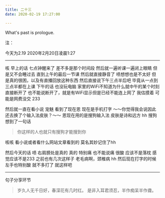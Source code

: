 ```yaml
---
title: 二十三
date: 2020-02-19 17:27:00

---
```

What's past is prologue.

<!--more-->注：
今天为2.19
2020年2月20日凌晨1:27


----------
咳
早上的话
七点钟醒来了
差不多是那个时间段
然后就一遍听课一遍闭上眼睛
但是又不会睡过去
直到上午的最后一节课
然后就直接静音了
啧想想也是不太好
但是真的很困，以及有直播回放这种东西
然后直接说下午三点半后吧
毕竟从一点到三点半都在上课
下午的话
也没玩电脑
家里的WiFi不知道为什么就中午的某个时刻直接断开了
也不能说断开了，就是有WiFi显示但是已经不能连上网了
我估摸着
可能是网费没交
233

然后就一直在看小说
宠魅
看到了现在恩
现在是手机打字
～～你觉得我会说因此还去换了个输入法皮肤？～～
恩现在用的是搜狗输入法
皮肤是诗和远方
hh
搜狗
想到了一句话

> 你这样的人也就只有搜狗才能搜到你

咳咳
看小说或者看什么网站文章看到的
莫名其妙记住了hh

然后今天的话
啧
右肩膀处是真的
真的
特别痛
也不能说痛
很酸
应该不是落枕
感觉应该不是233
之前也有几次这样子
老毛病啊，颈椎病
hh
然后现在打字的时候左手也特别酸
就不多打了
就这样吧


----------


句子分享环节

> 岁久人无千日好，春深花有几时红。
> 是非入耳君须忍，半作痴呆半作聋。

